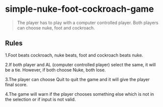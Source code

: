 # simple-nuke-foot-cockroach-game


> The player has to play with a computer controlled player. Both players can choose nuke, foot and cockroach.


## Rules

1.Foot beats cockroach, nuke beats, foot and cockroach beats nuke.

2.If both player and AL (computer controlled player) select the same, it will be a tie. However, if both choose Nuke, both lose.

3.The player can choose Quit to quit the game and it will give the player final score.

4.The game will warn if the player chooses something else which is not in the selection or if input is not valid.
